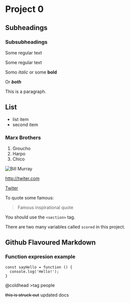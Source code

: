 # Project 0

## Subheadings

### Subsubheadings

Some regular text


Some regular text

Somo *italic* or some **bold**

Or ***both***

This is a paragraph.

## List

* list item
* second item

### Marx Brothers

1. Groucho
1. Harpo
1. Chico


![Bill Murray](http://fillmurray.com/50/70)

http://twiter.com

[Twiter](http://twiter.com)


To quote some famous:

>Famous inspirational quote

You should use the `<section>` tag.

There are two many variables called `scored` in this project.

## Github Flavoured Markdown

### Function expresion example

```
const sayHello = function () {
  console.log('Hello!');
}
```

@coldhead      >tag people


~~this is struck out~~ updated docs
